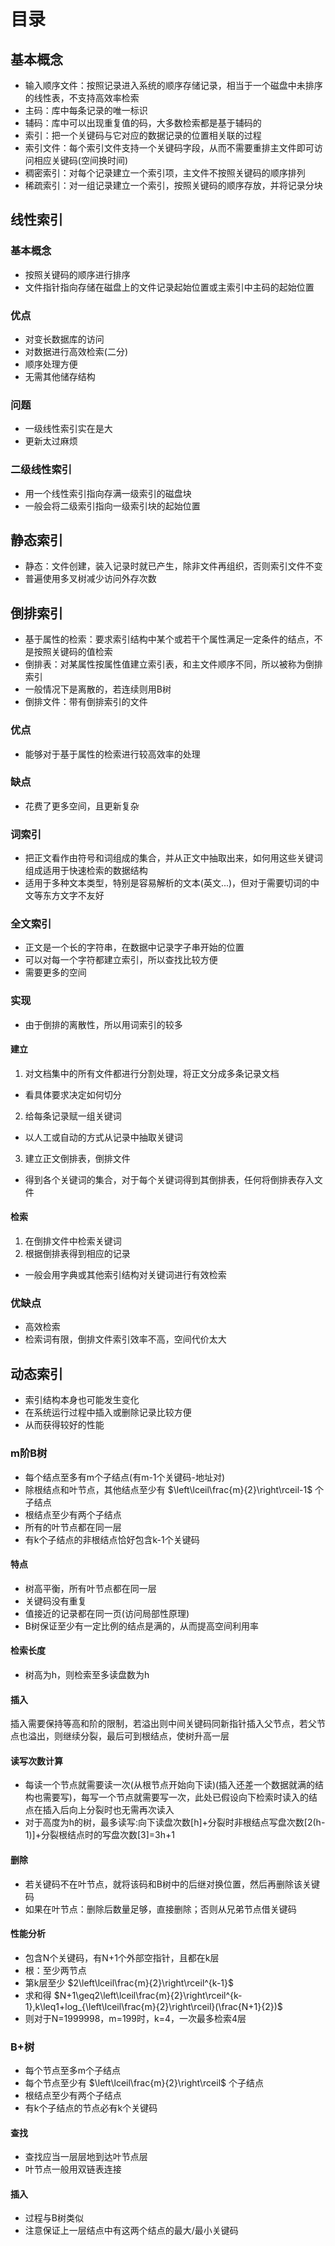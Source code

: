 # 目录
## 基本概念
* 输入顺序文件：按照记录进入系统的顺序存储记录，相当于一个磁盘中未排序的线性表，不支持高效率检索
* 主码：库中每条记录的唯一标识
* 辅码：库中可以出现重复值的码，大多数检索都是基于辅码的
* 索引：把一个关键码与它对应的数据记录的位置相关联的过程
* 索引文件：每个索引文件支持一个关键码字段，从而不需要重排主文件即可访问相应关键码(空间换时间)
* 稠密索引：对每个记录建立一个索引项，主文件不按照关键码的顺序排列
* 稀疏索引：对一组记录建立一个索引，按照关键码的顺序存放，并将记录分块
## 线性索引
### 基本概念
* 按照关键码的顺序进行排序
* 文件指针指向存储在磁盘上的文件记录起始位置或主索引中主码的起始位置
### 优点
* 对变长数据库的访问
* 对数据进行高效检索(二分)
* 顺序处理方便
* 无需其他储存结构
### 问题
* 一级线性索引实在是大
* 更新太过麻烦
### 二级线性索引
* 用一个线性索引指向存满一级索引的磁盘块
* 一般会将二级索引指向一级索引块的起始位置
## 静态索引
* 静态：文件创建，装入记录时就已产生，除非文件再组织，否则索引文件不变
* 普遍使用多叉树减少访问外存次数
## 倒排索引
* 基于属性的检索：要求索引结构中某个或若干个属性满足一定条件的结点，不是按照关键码的值检索
* 倒排表：对某属性按属性值建立索引表，和主文件顺序不同，所以被称为倒排索引
* 一般情况下是离散的，若连续则用B树
* 倒排文件：带有倒排索引的文件
### 优点
* 能够对于基于属性的检索进行较高效率的处理
### 缺点
* 花费了更多空间，且更新复杂
### 词索引
* 把正文看作由符号和词组成的集合，并从正文中抽取出来，如何用这些关键词组成适用于快速检索的数据结构
* 适用于多种文本类型，特别是容易解析的文本(英文...)，但对于需要切词的中文等东方文字不友好
### 全文索引
* 正文是一个长的字符串，在数据中记录字子串开始的位置
* 可以对每一个字符都建立索引，所以查找比较方便
* 需要更多的空间
### 实现
* 由于倒排的离散性，所以用词索引的较多
#### 建立
1. 对文档集中的所有文件都进行分割处理，将正文分成多条记录文档
* 看具体要求决定如何切分
2. 给每条记录赋一组关键词
* 以人工或自动的方式从记录中抽取关键词
3. 建立正文倒排表，倒排文件
* 得到各个关键词的集合，对于每个关键词得到其倒排表，任何将倒排表存入文件
#### 检索
1. 在倒排文件中检索关键词
2. 根据倒排表得到相应的记录
* 一般会用字典或其他索引结构对关键词进行有效检索
### 优缺点
* 高效检索
* 检索词有限，倒排文件索引效率不高，空间代价太大
## 动态索引
* 索引结构本身也可能发生变化
* 在系统运行过程中插入或删除记录比较方便
* 从而获得较好的性能
### m阶B树
* 每个结点至多有m个子结点(有m-1个关键码-地址对)
* 除根结点和叶节点，其他结点至少有 $\left\lceil\frac{m}{2}\right\rceil-1$ 个子结点
* 根结点至少有两个子结点
* 所有的叶节点都在同一层
* 有k个子结点的非根结点恰好包含k-1个关键码
#### 特点
* 树高平衡，所有叶节点都在同一层
* 关键码没有重复
* 值接近的记录都在同一页(访问局部性原理)
* B树保证至少有一定比例的结点是满的，从而提高空间利用率
#### 检索长度
* 树高为h，则检索至多读盘数为h
#### 插入
插入需要保持等高和阶的限制，若溢出则中间关键码同新指针插入父节点，若父节点也溢出，则继续分裂，最后可到根结点，使树升高一层
#### 读写次数计算
* 每读一个节点就需要读一次(从根节点开始向下读)(插入还差一个数据就满的结构也需要写)，每写一个节点就需要写一次，此处已假设向下检索时读入的结点在插入后向上分裂时也无需再次读入
* 对于高度为h的树，最多读写:向下读盘次数[h]+分裂时非根结点写盘次数[2(h-1)]+分裂根结点时的写盘次数[3]=3h+1
#### 删除
* 若关键码不在叶节点，就将该码和B树中的后继对换位置，然后再删除该关键码
* 如果在叶节点：删除后数量足够，直接删除；否则从兄弟节点借关键码
#### 性能分析
* 包含N个关键码，有N+1个外部空指针，且都在k层
* 根：至少两节点
* 第k层至少 $2\left\lceil\frac{m}{2}\right\rceil^{k-1}$
* 求和得 $N+1\geq2\left\lceil\frac{m}{2}\right\rceil^{k-1},k\leq1+log_{\left\lceil\frac{m}{2}\right\rceil}(\frac{N+1}{2})$
* 则对于N=1999998，m=199时，k=4，一次最多检索4层
### B+树
* 每个节点至多m个子结点
* 每个节点至少有 $\left\lceil\frac{m}{2}\right\rceil$ 个子结点
* 根结点至少有两个子结点
* 有k个子结点的节点必有k个关键码
#### 查找
* 查找应当一层层地到达叶节点层
* 叶节点一般用双链表连接
#### 插入
* 过程与B树类似
* 注意保证上一层结点中有这两个结点的最大/最小关键码

